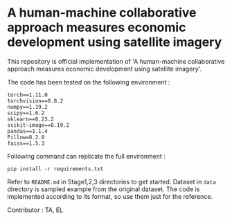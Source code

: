 # A human-machine collaborative approach measures economic development using satellite imagery

This repository is official implementation of 'A human-machine collaborative approach measures economic development using satellite imagery'.

The code has been tested on the following environment :
```
torch==1.11.0
torchvision==0.8.2
numpy==1.19.2
scipy==1.6.2
sklearn==0.23.2
scikit-image==0.19.2
pandas==1.1.4
Pillow=8.2.0
faiss==1.5.3
```

Following command can replicate the full environment :

```pip install -r requirements.txt```

Refer to ```README.md``` in Stage1,2,3 directories to get started. Dataset in ```data``` directory is sampled example from the original dataset. The code is implemented according to its format, so use them just for the reference.
 
Contributor : TA, EL